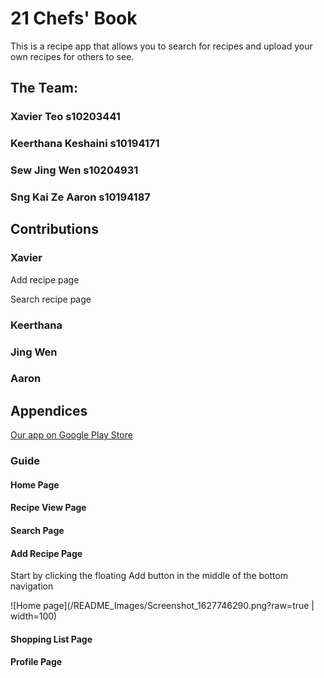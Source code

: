 # 21 Chefs' Book
This is a recipe app that allows you to search for recipes and upload your own recipes for others to see.

## The Team:
### Xavier Teo              s10203441
### Keerthana Keshaini      s10194171 
### Sew Jing Wen            s10204931
### Sng Kai Ze Aaron        s10194187

## Contributions
### Xavier
Add recipe page

Search recipe page
### Keerthana

### Jing Wen

### Aaron

## Appendices
[Our app on Google Play Store](https://play.google.com/store/apps/details?id=sg.edu.np.madassignment_chefsbook)

### Guide

#### Home Page

#### Recipe View Page

#### Search Page

#### Add Recipe Page
Start by clicking the floating Add button in the middle of the bottom navigation

![Home page](/README_Images/Screenshot_1627746290.png?raw=true | width=100)

#### Shopping List Page

#### Profile Page
